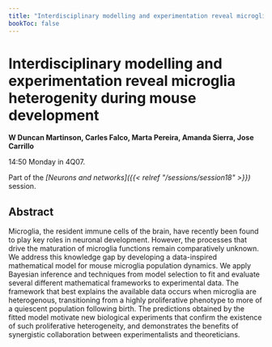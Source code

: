 ```yaml
---
title: "Interdisciplinary modelling and experimentation reveal microglia heterogenity during mouse development"
bookToc: false
---
```


# Interdisciplinary modelling and experimentation reveal microglia heterogenity during mouse development

**W Duncan Martinson, Carles Falco, Marta Pereira, Amanda Sierra, Jose Carrillo**

14:50 Monday in 4Q07.

Part of the *[Neurons and networks]({{< relref "/sessions/session18" >}})* session.

## Abstract

Microglia, the resident immune cells of the brain, have recently been found to play key roles in neuronal development. However, the processes that drive the maturation of microglia functions remain comparatively unknown. We address this knowledge gap by developing a data-inspired mathematical model for mouse microglia population dynamics. We apply Bayesian inference and techniques from model selection to fit and evaluate several different mathematical frameworks to experimental data. The framework that best explains the available data occurs when microglia are heterogenous, transitioning from a highly proliferative phenotype to more of a quiescent population following birth. The predictions obtained by the fitted model motivate new biological experiments that confirm the existence of such proliferative heterogeneity, and demonstrates the benefits of synergistic collaboration between experimentalists and theoreticians.


